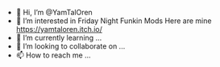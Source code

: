 - 👋 Hi, I’m @YamTalOren
- 👀 I’m interested in Friday Night Funkin Mods Here are mine https://yamtaloren.itch.io/
- 🌱 I’m currently learning ...
- 💞️ I’m looking to collaborate on ...
- 📫 How to reach me ...

<!---
YamTalOren/YamTalOren is a ✨ special ✨ repository because its `README.md` (this file) appears on your GitHub profile.
You can click the Preview link to take a look at your changes.
--->
